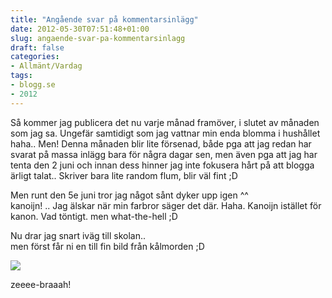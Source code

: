 ```yaml
---
title: "Angående svar på kommentarsinlägg"
date: 2012-05-30T07:51:48+01:00
slug: angaende-svar-pa-kommentarsinlagg
draft: false
categories:
- Allmänt/Vardag
tags:
- blogg.se
- 2012
---
```

Så kommer jag publicera det nu varje månad framöver, i slutet av månaden som jag sa. Ungefär samtidigt som jag vattnar min enda blomma i hushållet haha.. Men! Denna månaden blir lite försenad, både pga att jag redan har svarat på massa inlägg bara för några dagar sen, men även pga att jag har tenta den 2 juni och innan dess hinner jag inte fokusera hårt på att blogga ärligt talat.. Skriver bara lite random flum, blir väl fint ;D  
  
Men runt den 5e juni tror jag något sånt dyker upp igen ^^  
kanoijn! .. Jag älskar när min farbror säger det där. Haha. Kanoijn istället för kanon. Vad töntigt. men what-the-hell ;D  
  
  
Nu drar jag snart iväg till skolan..  
men först får ni en till fin bild från kålmorden ;D  
  
![](/assets/images/blogg.se/dsc05608_204627209.jpg)  
  
zeeee-braaah!